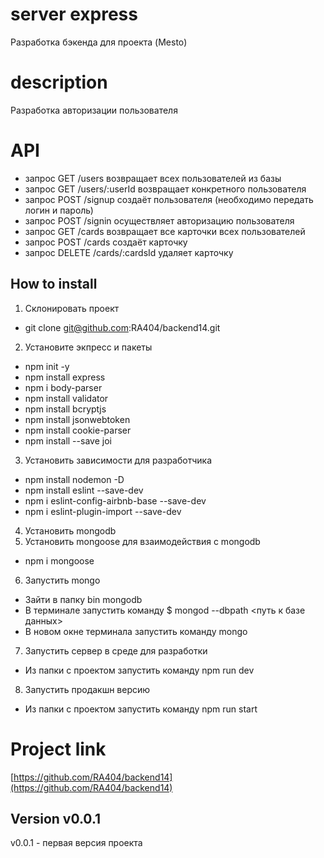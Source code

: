# server express
Разработка бэкенда для проекта (Mesto)

# description
Разработка авторизации пользователя

# API 
* запрос GET /users возвращает всех пользователей из базы
* запрос GET /users/:userId возвращает конкретного пользователя
* запрос POST /signup создаёт пользователя (необходимо передать логин и пароль)
* запрос POST /signin осуществляет авторизацию пользователя
* запрос GET /cards возвращает все карточки всех пользователей
* запрос POST /cards создаёт карточку
* запрос DELETE /cards/:cardsId удаляет карточку

## How to install
1. Склонировать проект
* git clone git@github.com:RA404/backend14.git
2. Установите экпресс и пакеты
* npm init -y
* npm install express
* npm i body-parser
* npm install validator
* npm install bcryptjs
* npm install jsonwebtoken
* npm install cookie-parser
* npm install --save joi
3. Установить зависимости для разработчика
* npm install nodemon -D
* npm install eslint --save-dev   
* npm i eslint-config-airbnb-base --save-dev
* npm i eslint-plugin-import --save-dev
4. Установить mongodb
5. Установить mongoose для взаимодействия с mongodb
* npm i mongoose
6. Запустить mongo
* Зайти в папку bin mongodb
* В терминале запустить команду $ mongod --dbpath <путь к базе данных>
* В новом окне терминала запустить команду mongo
7. Запустить сервер в среде для разработки
* Из папки с проектом запустить команду npm run dev
8. Запустить продакшн версию
* Из папки с проектом запустить команду npm run start

# Project link 
[https://github.com/RA404/backend14](https://github.com/RA404/backend14)

## Version v0.0.1
v0.0.1 - первая версия проекта